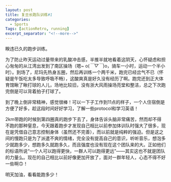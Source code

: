 ```yaml
---
layout: post
title: 复旦长跑队训练#1
categories:
  - Sports
Tags: [actionRetro, running]
excerpt_separator: "<!--more-->"
---
```


睽违已久的跑步训练。

<!--more-->

为了防止昨天运动过量带来的乳酸冲击感，半推半就地看着这阴天，心怀疑虑和担心匆匆的从江湾出发到了南区操场（嗯~ o(*￣▽￣*)o，骑车一小时，运动一个半小时）。到场了，尼玛先热身五圈，然后再训练一个两千米，跑完已经岔气不已（怀疑是午饭吃太多导致呼吸不畅），这酸爽真是好久没有经历了啊。跑完还到正大体育馆瞅了瞅打球的人儿，场地比较旧，没有浙大风雨操场亮堂和整洁，总之下次跑完倒是可以背着拍子打球了。

到了晚上倒非常精神，感觉很棒！可以一下子工作到11点的样子，一个人住宿倒是方便了好多，趁这段时间好好学习，了解一些protocol和学习英语！

2km带跑的时候到第四圈真的跑步下去了，身体告诉头脑非常痛苦，然而却不得不跑的那种窒息，今天跟着跑步才发现自己相比以前参加体训队时强大了很多，现在是凭借自己意志控制身体（虽然还不完善），而以前就是纯粹的强迫。但是这之间的慢跑只是为了派遣不爽的情绪，完全没有提高自己的意识，听听音乐，想泡多少就跑多少，想跑多久就跑多久，而且强度也没有现在这个团队来的大。正如他们的标语所说“一个人可以跑得更快，一群人可以跑得更远”——其实这也不就是团队的力量么。现在的自己相比以前好像更加开放了，面对一群年轻人，心态不得不好一些啊🙃！

明天加油，看看能跑多少！
